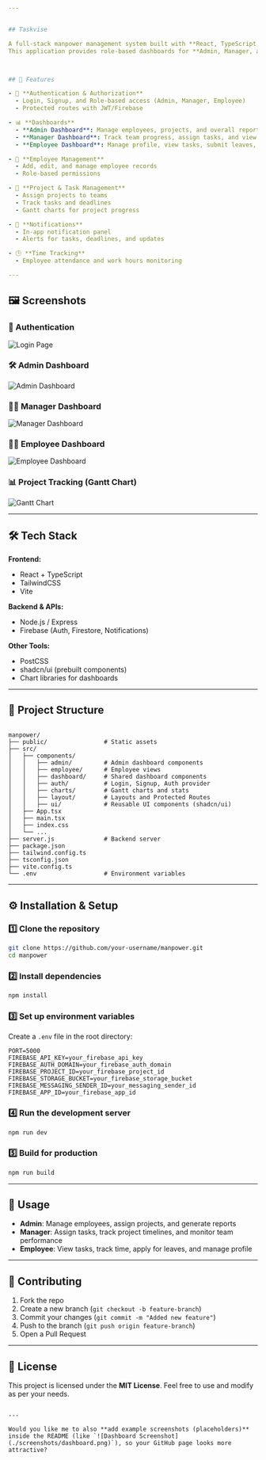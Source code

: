 ```yaml
---


## Taskvise

A full-stack manpower management system built with **React, TypeScript, TailwindCSS, Node.js, and Firebase**.  
This application provides role-based dashboards for **Admin, Manager, and Employee**, helping organizations streamline employee, project, and task management.



## 🚀 Features

- 🔐 **Authentication & Authorization**
  - Login, Signup, and Role-based access (Admin, Manager, Employee)
  - Protected routes with JWT/Firebase

- 📊 **Dashboards**
  - **Admin Dashboard**: Manage employees, projects, and overall reports
  - **Manager Dashboard**: Track team progress, assign tasks, and view reports
  - **Employee Dashboard**: Manage profile, view tasks, submit leaves, and time tracking

- 👥 **Employee Management**
  - Add, edit, and manage employee records
  - Role-based permissions

- 📂 **Project & Task Management**
  - Assign projects to teams
  - Track tasks and deadlines
  - Gantt charts for project progress

- 📢 **Notifications**
  - In-app notification panel
  - Alerts for tasks, deadlines, and updates

- 🕒 **Time Tracking**
  - Employee attendance and work hours monitoring

---
```


## 🖼️ Screenshots

### 🔑 Authentication
![Login Page](<img width="1917" height="867" alt="image" src="https://github.com/user-attachments/assets/75be8cf5-1e47-4df0-a82d-2c1f4703768d" />)

### 🛠️ Admin Dashboard
![Admin Dashboard](<img width="1919" height="871" alt="image" src="https://github.com/user-attachments/assets/3a89af66-3a01-4034-85a7-670ec551b551" />)

### 👨‍💼 Manager Dashboard
![Manager Dashboard](<img width="1918" height="869" alt="image" src="https://github.com/user-attachments/assets/87e803e2-9bfb-476c-aac7-72956635beae" />)

### 👩‍💻 Employee Dashboard
![Employee Dashboard](<img width="1913" height="873" alt="image" src="https://github.com/user-attachments/assets/4b094c2b-05f4-4fba-8d3c-7bf133d09abc" />)

### 📊 Project Tracking (Gantt Chart)
![Gantt Chart](./screenshots/gantt.png)


---

## 🛠️ Tech Stack

**Frontend:**
- React + TypeScript
- TailwindCSS
- Vite

**Backend & APIs:**
- Node.js / Express
- Firebase (Auth, Firestore, Notifications)

**Other Tools:**
- PostCSS
- shadcn/ui (prebuilt components)
- Chart libraries for dashboards

---

## 📁 Project Structure

```

manpower/
├── public/                # Static assets
├── src/
│   ├── components/
│   │   ├── admin/         # Admin dashboard components
│   │   ├── employee/      # Employee views
│   │   ├── dashboard/     # Shared dashboard components
│   │   ├── auth/          # Login, Signup, Auth provider
│   │   ├── charts/        # Gantt charts and stats
│   │   ├── layout/        # Layouts and Protected Routes
│   │   ├── ui/            # Reusable UI components (shadcn/ui)
│   ├── App.tsx
│   ├── main.tsx
│   ├── index.css
│   └── ...
├── server.js              # Backend server
├── package.json
├── tailwind.config.ts
├── tsconfig.json
├── vite.config.ts
└── .env                   # Environment variables

````

---

## ⚙️ Installation & Setup

### 1️⃣ Clone the repository
```bash
git clone https://github.com/your-username/manpower.git
cd manpower
````

### 2️⃣ Install dependencies

```bash
npm install
```

### 3️⃣ Set up environment variables

Create a `.env` file in the root directory:

```env
PORT=5000
FIREBASE_API_KEY=your_firebase_api_key
FIREBASE_AUTH_DOMAIN=your_firebase_auth_domain
FIREBASE_PROJECT_ID=your_firebase_project_id
FIREBASE_STORAGE_BUCKET=your_firebase_storage_bucket
FIREBASE_MESSAGING_SENDER_ID=your_messaging_sender_id
FIREBASE_APP_ID=your_firebase_app_id
```

### 4️⃣ Run the development server

```bash
npm run dev
```

### 5️⃣ Build for production

```bash
npm run build
```

---

## 📖 Usage

* **Admin**: Manage employees, assign projects, and generate reports
* **Manager**: Assign tasks, track project timelines, and monitor team performance
* **Employee**: View tasks, track time, apply for leaves, and manage profile

---

## 🤝 Contributing

1. Fork the repo
2. Create a new branch (`git checkout -b feature-branch`)
3. Commit your changes (`git commit -m "Added new feature"`)
4. Push to the branch (`git push origin feature-branch`)
5. Open a Pull Request

---

## 📜 License

This project is licensed under the **MIT License**.
Feel free to use and modify as per your needs.

```

---

Would you like me to also **add example screenshots (placeholders)** inside the README (like `![Dashboard Screenshot](./screenshots/dashboard.png)`), so your GitHub page looks more attractive?
```
